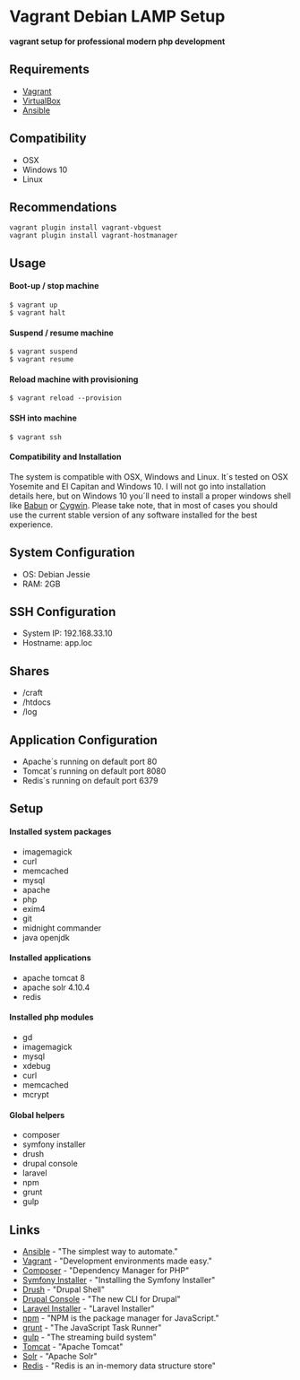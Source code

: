Vagrant Debian LAMP Setup
================================

**vagrant setup for professional modern php development**

Requirements
------------

* [Vagrant](https://www.vagrantup.com/)
* [VirtualBox](https://www.virtualbox.org/)
* [Ansible](http://www.ansible.com/)

Compatibility
-------------

* OSX
* Windows 10
* Linux

Recommendations
---------------
```
vagrant plugin install vagrant-vbguest
vagrant plugin install vagrant-hostmanager
```

Usage
-----
#### Boot-up / stop machine

```
$ vagrant up
$ vagrant halt
```

#### Suspend / resume machine

```
$ vagrant suspend
$ vagrant resume
```

#### Reload machine with provisioning

```
$ vagrant reload --provision
```

#### SSH into machine

```
$ vagrant ssh
```

#### Compatibility and Installation

The system is compatible with OSX, Windows and Linux. It´s tested on OSX Yosemite and El Capitan and Windows 10. I will not go into installation details here, but on Windows 10 you´ll need to install a proper windows shell like [Babun](http://babun.github.io/) or [Cygwin](https://www.cygwin.com/). Please take note, that in most of cases you should use the current stable version of any software installed for the best experience.

System Configuration
--------------------
* OS: Debian Jessie
* RAM: 2GB

SSH Configuration
-----------------
* System IP: 192.168.33.10
* Hostname: app.loc

Shares
------
* /craft
* /htdocs
* /log

Application Configuration
-------------------------
* Apache´s running on default port 80
* Tomcat´s running on default port 8080
* Redis´s running on default port 6379

Setup
-----
#### Installed system packages

* imagemagick
* curl
* memcached
* mysql
* apache
* php
* exim4
* git
* midnight commander
* java openjdk

#### Installed applications

* apache tomcat 8
* apache solr 4.10.4
* redis

#### Installed php modules

* gd
* imagemagick
* mysql
* xdebug
* curl
* memcached
* mcrypt

#### Global helpers

* composer
* symfony installer
* drush
* drupal console
* laravel
* npm
* grunt
* gulp

Links
-----
* [Ansible](http://www.ansible.com) - "The simplest way to automate." 
* [Vagrant](https://www.vagrantup.com) - "Development environments made easy."
* [Composer](https://getcomposer.org) - "Dependency Manager for PHP"
* [Symfony Installer](https://symfony.com/doc/current/book/installation.html) - "Installing the Symfony Installer"
* [Drush](http://www.drush.org/en/master/) - "Drupal Shell"
* [Drupal Console](https://drupalconsole.com/) - "The new CLI for Drupal"
* [Laravel Installer](https://laravel.com/docs/5.2#installing-laravel) - "Laravel Installer"
* [npm](https://www.npmjs.com/) - "NPM is the package manager for JavaScript."
* [grunt](http://gruntjs.com/) - "The JavaScript Task Runner"
* [gulp](http://gulpjs.com/) - "The streaming build system"
* [Tomcat](http://tomcat.apache.org/) - "Apache Tomcat"
* [Solr](http://tomcat.apache.org/) - "Apache Solr"
* [Redis](http://redis.io/) - "Redis is an in-memory data structure store"
